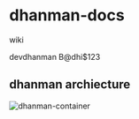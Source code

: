 # dhanman-docs
wiki



devdhanman
B@dhi$123


## dhanman archiecture
![dhanman-container](http://www.plantuml.com/plantuml/proxy?cache=no&src=https://raw.githubusercontent.com/b2atech/dhanman-docs/main/dhanman-container.puml)

